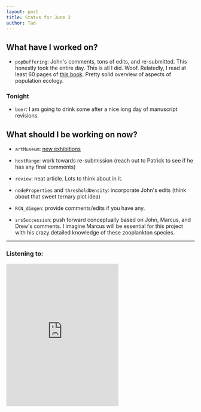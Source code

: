 ```yaml
---
layout: post 
title: Status for June 2 
author: Tad
---
```

 
## What have I worked on?
 
* `popBuffering`: John's comments, tons of edits, and re-submitted. This honestly took the entire day. This is all I did. Woof. Relatedly,  I read at least 60 pages of [this book](http://izt.ciens.ucv.ve/ecologia/Archivos/References-I-biol/books-biol/Biology/McCallum-Population_Parameters.pdf). Pretty solid overview of aspects of population ecology. 
  




### Tonight 

* `beer`: I am going to drink some after a nice long day of manuscript revisions. 




## What should I be working on now? 

* `artMuseum`: [new exhibitions](https://manettishremmuseum.ucdavis.edu/visit/current_exhibitions.html)

* `hostRange`: work towards re-submission (reach out to Patrick to see if he has any final comments) 
 
* `review`: neat article. Lots to think about in it. 

* `nodeProperties` and `thresholdDensity`: incorporate John's edits (think about that sweet ternary plot idea)

* `RCN_dimgen`: provide comments/edits if you have any. 

* `srsSuccession`: push forward conceptually based on John, Marcus, and Drew's comments. I imagine Marcus will be essential for this project with his crazy detailed knowledge of these zooplankton species. 



 
--- 

### Listening to: 

<iframe src='https://embed.spotify.com/?uri=spotify%3Atrack%3A5I5HJrvA4UsWr5MbYS6drw' width='300' height='380' frameborder='0' allowtransparency='true'></iframe> 

<i class='fa fa-code' style='color:pink'></i> 
